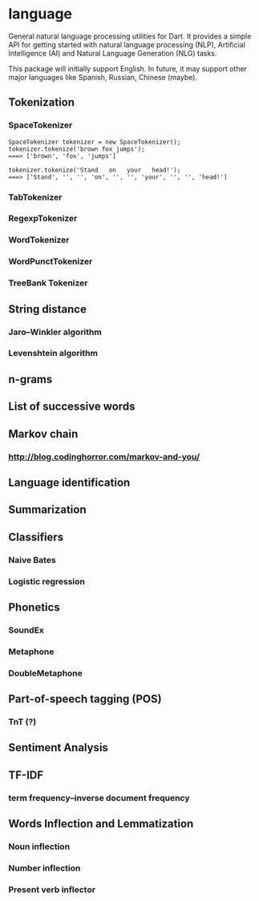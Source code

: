 language
===

General natural language processing utilities for Dart. It provides a simple API for getting started with natural language processing (NLP), Artificial Intelligence (AI) and Natural Language Generation (NLG) tasks.

This package will initially support English. In future, it may support other major languages like Spanish, Russian, Chinese (maybe).


## Tokenization

### SpaceTokenizer

    SpaceTokenizer tokenizer = new SpaceTokenizer();
    tokenizer.tokenize('brown fox jumps');
    ===> ['brown', 'fox', 'jumps']
    
    tokenizer.tokenize('Stand   on   your   head!');
    ===> ['Stand', '', '', 'on', '', '', 'your', '', '', 'head!']

### TabTokenizer
### RegexpTokenizer
### WordTokenizer
### WordPunctTokenizer
### TreeBank Tokenizer

## String distance

### Jaro–Winkler algorithm
### Levenshtein algorithm

## n-grams

## List of successive words

## Markov chain

### http://blog.codinghorror.com/markov-and-you/

## Language identification

## Summarization

## Classifiers

### Naive Bates
### Logistic regression

## Phonetics

### SoundEx
### Metaphone
### DoubleMetaphone

## Part-of-speech tagging (POS)

### TnT (?)

## Sentiment Analysis

## TF-IDF

### term frequency–inverse document frequency

## Words Inflection and Lemmatization

### Noun inflection
### Number inflection
### Present verb inflector

